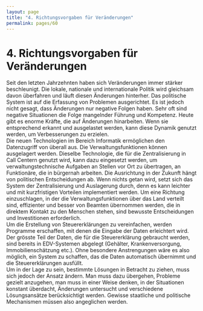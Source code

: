 ```yaml
---
layout: page
title: "4. Richtungsvorgaben für Veränderungen"
permalink: pages/60
---
```


# 4\. Richtungsvorgaben für Veränderungen

Seit den letzten Jahrzehnten haben sich Veränderungen immer stärker beschleunigt. Die lokale, nationale und internationale Politik wird gleichsam davon überfahren und läuft diesen Änderungen hinterher. Das politische System ist auf die Erfassung von Problemen ausgerichtet. Es ist jedoch nicht gesagt, dass Änderungen nur negative Folgen haben. Sehr oft sind negative Situationen die Folge mangelnder Führung und Kompetenz. Heute gibt es enorme Kräfte, die auf Änderungen hinarbeiten. Wenn sie entsprechend erkannt und ausgelastet werden, kann diese Dynamik genutzt werden, um Verbesserungen zu erzielen.  
 Die neuen Technologien im Bereich Informatik ermöglichen den Datenzugriff von überall aus. Die Verwaltungsfunktionen können ausgelagert werden. Dieselbe Technologie, die für die Zentralisierung in Call Centern genutzt wird, kann dazu eingesetzt werden, um verwaltungstechnische Aufgaben an Stellen vor Ort zu übertragen, an Funktionäre, die in bürgernah arbeiten. Die Ausrichtung in der Zukunft hängt von politischen Entscheidungen ab. Wenn nichts getan wird, setzt sich das System der Zentralisierung und Auslagerung durch, denn es kann leichter und mit kurzfristigen Vorteilen implementiert werden. Um eine Richtung einzuschlagen, in der die Verwaltungsfunktionen über das Land verteilt sind, effizienter und besser von Beamten übernommen werden, die in direktem Kontakt zu den Menschen stehen, sind bewusste Entscheidungen und Investitionen erforderlich.  
 Um die Erstellung von Steuererklärungen zu vereinfachen, werden Programme erschaffen, mit denen die Eingabe der Daten erleichtert wird. Der grösste Teil der Daten, die für die Steuererklärung gebraucht werden, sind bereits in EDV-Systemen abgelegt (Gehälter, Krankenversorgung, Immobilienschätzung etc.). Ohne besondere Anstrengungen wäre es also möglich, ein System zu schaffen, das die Daten automatisch übernimmt und die Steuererklärungen ausfüllt.  
 Um in der Lage zu sein, bestimmte Lösungen in Betracht zu ziehen, muss sich jedoch der Ansatz ändern. Man muss dazu übergehen, Probleme gezielt anzugehen, man muss in einer Weise denken, in der Situationen konstant überdacht, Änderungen untersucht und verschiedene Lösungsansätze berücksichtigt werden. Gewisse staatliche und politische Mechanismen müssen also angeglichen werden.

